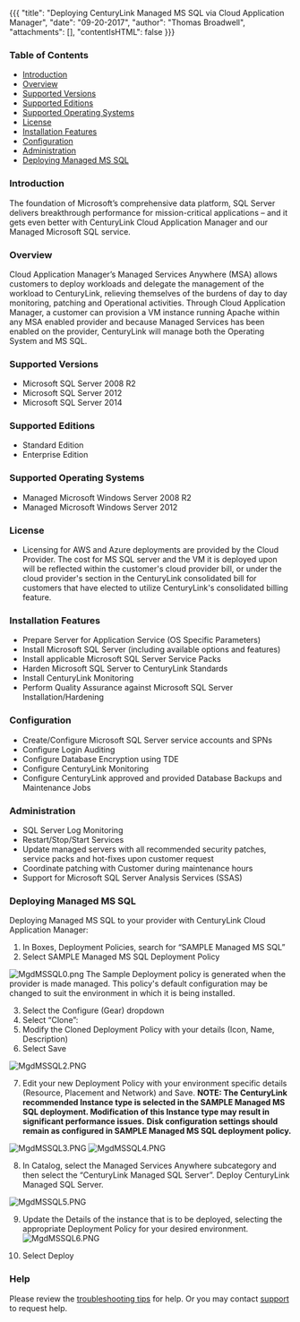 {{{
  "title": "Deploying CenturyLink Managed MS SQL via Cloud Application Manager",
  "date": "09-20-2017",
  "author": "Thomas Broadwell",
  "attachments": [],
  "contentIsHTML": false
}}}

### Table of Contents

* [Introduction](#introduction)
* [Overview](#overview)
* [Supported Versions](#supported-versions)
* [Supported Editions](#supported-editions)
* [Supported Operating Systems](#supported-operating-systems)
* [License](#license)
* [Installation Features](#installation-features)
* [Configuration](#configuration)
* [Administration](#administration)
* [Deploying Managed MS SQL](#deploying-managed-ms-sql)


### Introduction
The foundation of Microsoft’s comprehensive data platform, SQL Server delivers breakthrough performance for mission-critical applications – and it gets even better with CenturyLink Cloud Application Manager and our Managed Microsoft SQL service.

### Overview
Cloud Application Manager’s Managed Services Anywhere (MSA) allows customers to deploy workloads and delegate the management of the workload to CenturyLink, relieving themselves of the burdens of day to day monitoring, patching and Operational activities.  Through Cloud Application Manager, a customer can provision a VM instance running Apache within any MSA enabled provider and because Managed Services has been enabled on the provider, CenturyLink will manage both the Operating System and MS SQL.

### Supported Versions
*  Microsoft SQL Server 2008 R2
*  Microsoft SQL Server 2012
*  Microsoft SQL Server 2014

### Supported Editions
*  Standard Edition
*  Enterprise Edition

### Supported Operating Systems
*	Managed Microsoft Windows Server 2008 R2
*	Managed Microsoft Windows Server 2012

### License
* Licensing for AWS and Azure deployments are provided by the Cloud Provider.  The cost for MS SQL server and the VM it is deployed upon will be reflected within the customer's cloud provider bill, or under the cloud provider's section in the CenturyLink consolidated bill for customers that have elected to utilize CenturyLink's consolidated billing feature.

### Installation Features
* Prepare Server for Application Service (OS Specific Parameters)
* Install Microsoft SQL Server (including available options and features)
* Install applicable Microsoft SQL Server Service Packs
* Harden Microsoft SQL Server to CenturyLink Standards
* Install CenturyLink Monitoring
* Perform Quality Assurance against Microsoft SQL Server Installation/Hardening

### Configuration
* Create/Configure Microsoft SQL Server service accounts and SPNs
* Configure Login Auditing
* Configure Database Encryption using TDE
* Configure CenturyLink Monitoring
* Configure CenturyLink approved and provided Database Backups and Maintenance Jobs

### Administration
* SQL Server Log Monitoring
* Restart/Stop/Start Services
* Update managed servers with all recommended security patches, service packs and hot-fixes upon customer request
* Coordinate patching with Customer during maintenance hours
*	Support for Microsoft SQL Server Analysis Services (SSAS)


### Deploying Managed MS SQL

Deploying Managed MS SQL to your provider with CenturyLink Cloud Application Manager:
1. In Boxes, Deployment Policies, search for “SAMPLE Managed MS SQL”
2. Select SAMPLE Managed MS SQL Deployment Policy

  ![MgdMSSQL0.png](../../images/cloud-application-manager/MgdMSSQL0.png)
The Sample Deployment policy is generated when the provider is made managed.  This policy's default configuration may be changed to suit the environment in which it is being installed.

3. Select the Configure (Gear) dropdown
4. Select “Clone”:
5. Modify the Cloned Deployment Policy with your details (Icon, Name, Description)
6. Select Save

  ![MgdMSSQL2.PNG](../../images/cloud-application-manager/MgdMSSQL2.PNG)

7. Edit your new Deployment Policy with your environment specific details (Resource, Placement and Network) and Save.
**NOTE:  The CenturyLink recommended Instance type is selected in the SAMPLE Managed MS SQL deployment.  Modification of this Instance type may result in significant performance issues.**
**Disk configuration settings should remain as configured in SAMPLE Managed MS SQL deployment policy.**

  ![MgdMSSQL3.PNG](../../images/cloud-application-manager/MgdMSSQL3.PNG) ![MgdMSSQL4.PNG](../../images/cloud-application-manager/MgdMSSQL4.PNG)

8. In Catalog, select the Managed Services Anywhere subcategory and then select the “CenturyLink Managed SQL Server”.  Deploy CenturyLink Managed SQL Server.

  ![MgdMSSQL5.PNG](../../images/cloud-application-manager/MgdMSSQL5.PNG)

9. Update the Details of the instance that is to be deployed, selecting the appropriate Deployment Policy for your desired environment.
  ![MgdMSSQL6.PNG](../../images/cloud-application-manager/MgdMSSQL6.PNG)

10. Select Deploy


### Help

Please review the [troubleshooting tips](../Troubleshooting/troubleshooting-tips.md) for help. Or you may contact [support](http://managedservices.ctl.io) to request help.
